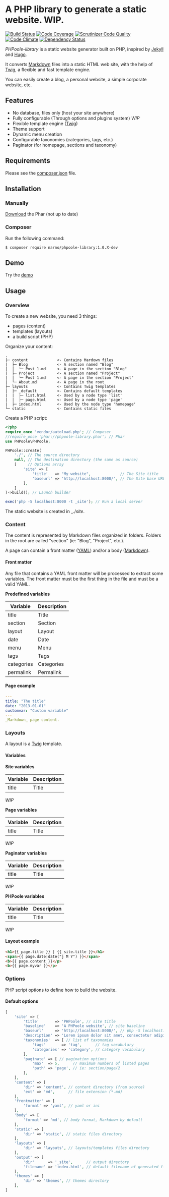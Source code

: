 A PHP library to generate a static website. WIP.
=============

[![Build Status](https://travis-ci.org/Narno/PHPoole-library.svg?branch=master)](https://travis-ci.org/Narno/PHPoole-library)
[![Code Coverage](https://scrutinizer-ci.com/g/Narno/PHPoole-library/badges/coverage.png?b=master)](https://scrutinizer-ci.com/g/Narno/PHPoole-library/?branch=master)
[![Scrutinizer Code Quality](https://scrutinizer-ci.com/g/Narno/PHPoole-library/badges/quality-score.png?b=master)](https://scrutinizer-ci.com/g/Narno/PHPoole-library/?branch=master)
[![Code Climate](https://codeclimate.com/github/Narno/PHPoole-library/badges/gpa.svg)](https://codeclimate.com/github/Narno/PHPoole-library)
[![Dependency Status](https://www.versioneye.com/user/projects/551b20523661f134fe0001eb/badge.svg?style=flat)](https://www.versioneye.com/user/projects/551b20523661f134fe0001eb)

_PHPoole-library_ is a static website generator built on PHP, inspired by [Jekyll](http://jekyllrb.com/) and [Hugo](http://gohugo.io/).

It converts [Markdown](http://daringfireball.net/projects/markdown/) files into a static HTML web site, with the help of [Twig](http://twig.sensiolabs.org), a flexible and fast template engine.

You can easily create a blog, a personal website, a simple corporate website, etc.

Features
--------

* No database, files only (host your site anywhere)
* Fully configurable (Through options and plugins system) _WIP_
* Flexible template engine ([Twig](http://twig.sensiolabs.org/doc/templates.html))
* Theme support
* Dynamic menu creation
* Configurable taxonomies (categories, tags, etc.)
* Paginator (for homepage, sections and taxonomy)

Requirements
------------

Please see the [composer.json](composer.json) file.

Installation
------------

### Manually

[Download](http://narno.org/PHPoole-library/phpoole-library.phar) the Phar (not up to date)

### Composer

Run the following command:

    $ composer require narno/phpoole-library:1.0.X-dev

Demo
----

Try the [demo](https://github.com/Narno/PHPoole-demo)

Usage
-----

### Overview

To create a new website, you need 3 things:
 * pages (content)
 * templates (layouts)
 * a build script (PHP)

Organize your content:
```
.
├─ content             <- Contains Mardown files
|  ├─ Blog             <- A section named "Blog"
|  |  └─ Post 1.md     <- A page in the section "Blog"
|  ├─ Project          <- A section named "Project"
|  |  └─ Post 1.md     <- A page in the section "Project"
|  └─ About.md         <- A page in the root
├─ layouts             <- Contains Twig templates
|  ├─ _default         <- Contains default templates
|  |  ├─ list.html     <- Used by a node type 'list'
|  |  ├─ page.html     <- Used by a node type 'page'
|  ├─ index.html       <- Used by the node type 'homepage'
└─ static              <- Contains static files
```

Create a PHP script:
```php
<?php
require_once 'vendor/autoload.php'; // Composer
//require_once 'phar://phpoole-library.phar'; // Phar
use PHPoole\PHPoole;

PHPoole::create(
    './', // The source directory
    null, // The destination directory (the same as source)
    [     // Options array
        'site' => [
            'title'   => "My website",             // The Site title
            'baseurl' => 'http://localhost:8000/', // The Site base URL
        ],
    ]
)->build(); // Launch builder

exec('php -S localhost:8000 -t _site'); // Run a local server
```

The static website is created in _./_site_.

### Content

The content is represented by Markdown files organized in folders.
Folders in the root are called "section" (ie: "Blog", "Project", etc.).

A page can contain a front matter ([YAML](http://www.yaml.org/spec/1.2/spec.html#Preview)) and/or a body ([Markdown](http://daringfireball.net/projects/markdown/syntax)).

#### Front matter

Any file that contains a YAML front matter will be processed to extract some variables. The front matter must be the first thing in the file and must be a valid YAML.

**Predefined variables**

| Variable      | Description   |
| ------------- | ------------- |
| title         | Title         |
| section       | Section       |
| layout        | Layout        |
| date          | Date          |
| menu          | Menu          |
| tags          | Tags          |
| categories    | Categories    |
| permalink     | Permalink     |

#### Page example

```yml
---
title: "The title"
date: "2013-01-01"
customvar: "Custom variable"
---
_Markdown_ page content.
```

### Layouts

A layout is a [Twig](http://twig.sensiolabs.org) template.

#### Variables

**Site variables**

| Variable      | Description   |
| ------------- | ------------- |
| title         | Title         |

_WIP_

**Page variables**

| Variable      | Description   |
| ------------- | ------------- |
| title         | Title         |

_WIP_

**Paginator variables**

| Variable      | Description   |
| ------------- | ------------- |
| title         | Title         |

_WIP_

**PHPoole variables**

| Variable      | Description   |
| ------------- | ------------- |
| title         | Title         |

_WIP_

#### Layout example

```html
<h1>{{ page.title }} | {{ site.title }}</h1>
<span>{{ page.date|date("j M Y") }}</span>
<b>{{ page.content }}</p>
<b>{{ page.myvar }}</p>
```

### Options

PHP script options to define how to build the website.

#### Default options

```php
[
    'site' => [
        'title'       => 'PHPoole', // site title
        'baseline'    => 'A PHPoole website', // site baseline
        'baseurl'     => 'http://localhost:8000/', // php -S localhost:8000 -t _site/ >/dev/null
        'description' => 'Lorem ipsum dolor sit amet, consectetur adipiscing elit, sed do eiusmod tempor incididunt ut labore et dolore magna aliqua.', // site description
        'taxonomies'  => [ // list of taxonomies
            'tags'       => 'tag',      // tag vocabulary
            'categories' => 'category', // category vocabulary
        ],
        'paginate' => [ // pagination options
            'max'  => 5,      // maximum numbers of listed pages
            'path' => 'page', // ie: section/page/2
        ],
    ],
    'content' => [
        'dir' => 'content', // content directory (from source)
        'ext' => 'md',      // file extension (*.md)
    ],
    'frontmatter' => [
        'format' => 'yaml', // yaml or ini
    ],
    'body' => [
        'format' => 'md', // body format, Markdown by default
    ],
    'static' => [
        'dir' => 'static', // static files directory
    ],
    'layouts' => [
        'dir' => 'layouts', // layouts/templates files directory
    ],
    'output' => [
        'dir'      => '_site',      // output directory
        'filename' => 'index.html', // default filename of generated files
    ],
    'themes' => [
        'dir' => 'themes', // themes directory
    ],
]
```
